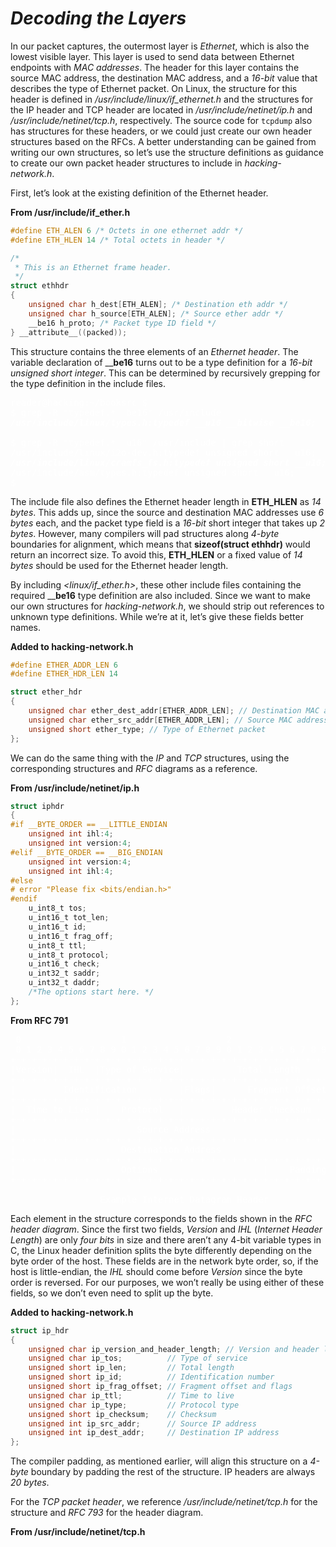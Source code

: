 # *__Decoding the Layers__*

In our packet captures, the outermost layer is _Ethernet_, which is also the lowest visible layer. This layer is used to send data between Ethernet endpoints with _MAC addresses_. The header for this layer contains the source MAC address, the destination MAC address, and a _16-bit_ value that describes the type of Ethernet packet. On Linux, the structure for this header is defined in _/usr/include/linux/if_ethernet.h_ and the structures for the IP header and TCP header are located in _/usr/include/netinet/ip.h_ and _/usr/include/netinet/tcp.h_, respectively. The source code for `tcpdump` also has structures for these headers, or we could just create our own header structures based on the RFCs. A better understanding can be gained from writing our own structures, so let’s use the structure definitions as guidance to create our own packet header structures to include in _hacking-network.h_.

First, let’s look at the existing definition of the Ethernet header.

__From /usr/include/if_ether.h__

```c
#define ETH_ALEN 6 /* Octets in one ethernet addr */
#define ETH_HLEN 14 /* Total octets in header */

/*
 * This is an Ethernet frame header.
 */
struct ethhdr 
{
    unsigned char h_dest[ETH_ALEN]; /* Destination eth addr */
    unsigned char h_source[ETH_ALEN]; /* Source ether addr */
    __be16 h_proto; /* Packet type ID field */
} __attribute__((packed));
```

This structure contains the three elements of an _Ethernet header_. The variable declaration of ____be16__ turns out to be a type definition for a _16-bit unsigned short integer_. This can be determined by recursively grepping for the type definition in the include files.

<pre style="color: white;">
reader@hacking:~/booksrc $
$ grep -R "typedef.*__be16" /usr/include
<strong><em>/usr/include/linux/types.h:typedef __u16 __bitwise __be16;</em></strong>

$ grep -R "typedef.*__u16" /usr/include | grep short
/usr/include/linux/i2o-dev.h:typedef unsigned short __u16;
<strong><em>/usr/include/linux/cramfs_fs.h:typedef unsigned short __u16;</em></strong>
/usr/include/asm/types.h:typedef unsigned short __u16;
$
</pre>

The include file also defines the Ethernet header length in __ETH_HLEN__ as _14 bytes_. This adds up, since the source and destination MAC addresses use _6 bytes_ each, and the packet type field is a _16-bit_ short integer that takes up _2 bytes_. However, many compilers will pad structures along _4-byte_ boundaries for alignment, which means that __sizeof(struct ethhdr)__ would return an incorrect size. To avoid this, __ETH_HLEN__ or a fixed value of _14 bytes_ should be used for the Ethernet header length.

By including _<linux/if_ether.h>_, these other include files containing the required ____be16__ type definition are also included. Since we want to make our own structures for _hacking-network.h_, we should strip out references to unknown type definitions. While we’re at it, let’s give these fields better names.

__Added to hacking-network.h__

```c
#define ETHER_ADDR_LEN 6
#define ETHER_HDR_LEN 14

struct ether_hdr 
{
    unsigned char ether_dest_addr[ETHER_ADDR_LEN]; // Destination MAC address
    unsigned char ether_src_addr[ETHER_ADDR_LEN]; // Source MAC address
    unsigned short ether_type; // Type of Ethernet packet
};
```

We can do the same thing with the _IP_ and _TCP_ structures, using the corresponding structures and _RFC_ diagrams as a reference.

__From /usr/include/netinet/ip.h__

```c
struct iphdr
{
#if __BYTE_ORDER == __LITTLE_ENDIAN
    unsigned int ihl:4;
    unsigned int version:4;
#elif __BYTE_ORDER == __BIG_ENDIAN
    unsigned int version:4;
    unsigned int ihl:4;
#else
# error "Please fix <bits/endian.h>"
#endif
    u_int8_t tos;
    u_int16_t tot_len;
    u_int16_t id;
    u_int16_t frag_off;
    u_int8_t ttl;
    u_int8_t protocol;
    u_int16_t check;
    u_int32_t saddr;
    u_int32_t daddr;
    /*The options start here. */
};
```

__From RFC 791__

<pre style="color: white;">
 0                   1                   2                   3
 0 1 2 3 4 5 6 7 8 9 0 1 2 3 4 5 6 7 8 9 0 1 2 3 4 5 6 7 8 9 0 1
+-+-+-+-+-+-+-+-+-+-+-+-+-+-+-+-+-+-+-+-+-+-+-+-+-+-+-+-+-+-+-+-+
|Version|  IHL  |Type of Service|          Total Length         |
+-+-+-+-+-+-+-+-+-+-+-+-+-+-+-+-+-+-+-+-+-+-+-+-+-+-+-+-+-+-+-+-+
|         Identification        |Flags|      Fragment Offset    |
+-+-+-+-+-+-+-+-+-+-+-+-+-+-+-+-+-+-+-+-+-+-+-+-+-+-+-+-+-+-+-+-+
|  Time to Live |    Protocol   |         Header Checksum       |
+-+-+-+-+-+-+-+-+-+-+-+-+-+-+-+-+-+-+-+-+-+-+-+-+-+-+-+-+-+-+-+-+
|                       Source Address                          |
+-+-+-+-+-+-+-+-+-+-+-+-+-+-+-+-+-+-+-+-+-+-+-+-+-+-+-+-+-+-+-+-+
|                    Destination Address                        |
+-+-+-+-+-+-+-+-+-+-+-+-+-+-+-+-+-+-+-+-+-+-+-+-+-+-+-+-+-+-+-+-+
|                    Options                    |    Padding    |
+-+-+-+-+-+-+-+-+-+-+-+-+-+-+-+-+-+-+-+-+-+-+-+-+-+-+-+-+-+-+-+-+

                 Example Internet Datagram Header
</pre>

Each element in the structure corresponds to the fields shown in the _RFC header diagram_. Since the first two fields, _Version_ and _IHL_ (_Internet Header Length_) are only _four bits_ in size and there aren’t any 4-bit variable types in C, the Linux header definition splits the byte differently depending on the byte order of the host. These fields are in the network byte order, so, if the host is little-endian, the _IHL_ should come before _Version_ since the byte order is reversed. For our purposes, we won’t really be using either of these fields, so we don’t even need to split up the byte.

__Added to hacking-network.h__

```c
struct ip_hdr 
{
    unsigned char ip_version_and_header_length; // Version and header length
    unsigned char ip_tos;          // Type of service
    unsigned short ip_len;         // Total length
    unsigned short ip_id;          // Identification number
    unsigned short ip_frag_offset; // Fragment offset and flags
    unsigned char ip_ttl;          // Time to live
    unsigned char ip_type;         // Protocol type
    unsigned short ip_checksum;    // Checksum
    unsigned int ip_src_addr;      // Source IP address
    unsigned int ip_dest_addr;     // Destination IP address
};
```

The compiler padding, as mentioned earlier, will align this structure on a _4-byte_ boundary by padding the rest of the structure. IP headers are always _20 bytes_.

For the _TCP packet header_, we reference _/usr/include/netinet/tcp.h_ for the structure and _RFC 793_ for the header diagram.

__From /usr/include/netinet/tcp.h__

```c

```